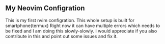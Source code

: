 ## My Neovim Configration

This is my first nvim configration.
This whole setup is built for smartphone(termux)
Right now it can have multiple errors which needs to be fixed and I am doing
this slowly-slowly. I would appreciate if you also contribute in this and point out some issues and fix it.
